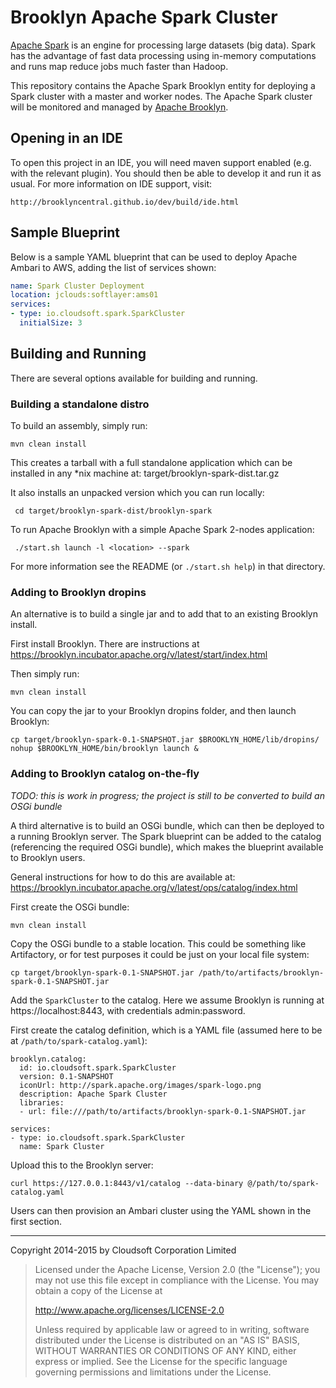 Brooklyn Apache Spark Cluster
=======

[Apache Spark](https://spark.apache.org/) is an engine for processing large datasets (big data). Spark has the
advantage of fast data processing using in-memory computations and runs map reduce jobs much faster than Hadoop.

This repository contains the Apache Spark Brooklyn entity for deploying a Spark cluster with a master and worker nodes. The Apache Spark cluster will be monitored and managed by [Apache Brooklyn](https://brooklyn.incubator.apache.org/).

## Opening in an IDE

To open this project in an IDE, you will need maven support enabled
(e.g. with the relevant plugin).  You should then be able to develop
it and run it as usual.  For more information on IDE support, visit:

    http://brooklyncentral.github.io/dev/build/ide.html

## Sample Blueprint

Below is a sample YAML blueprint that can be used to deploy Apache Ambari
to AWS, adding the list of services shown:

```yaml
name: Spark Cluster Deployment
location: jclouds:softlayer:ams01
services:
- type: io.cloudsoft.spark.SparkCluster
  initialSize: 3
```

## Building and Running

There are several options available for building and running.

### Building a standalone distro

To build an assembly, simply run:

    mvn clean install

This creates a tarball with a full standalone application which can be installed in any *nix machine at:
    target/brooklyn-spark-dist.tar.gz

It also installs an unpacked version which you can run locally:

     cd target/brooklyn-spark-dist/brooklyn-spark

To run Apache Brooklyn with a simple Apache Spark 2-nodes application:

     ./start.sh launch -l <location> --spark

For more information see the README (or `./start.sh help`) in that directory.

### Adding to Brooklyn dropins

An alternative is to build a single jar and to add that to an existing Brooklyn install.

First install Brooklyn. There are instructions at https://brooklyn.incubator.apache.org/v/latest/start/index.html

Then simply run:

    mvn clean install

You can copy the jar to your Brooklyn dropins folder, and then launch Brooklyn:

    cp target/brooklyn-spark-0.1-SNAPSHOT.jar $BROOKLYN_HOME/lib/dropins/
    nohup $BROOKLYN_HOME/bin/brooklyn launch &

### Adding to Brooklyn catalog on-the-fly

*TODO: this is work in progress; the project is still to be converted to build an OSGi bundle*

A third alternative is to build an OSGi bundle, which can then be deployed to
a running Brooklyn server. The Spark blueprint can be added to the catalog
(referencing the required OSGi bundle), which makes the blueprint available
to Brooklyn users.

General instructions for how to do this are available at:
https://brooklyn.incubator.apache.org/v/latest/ops/catalog/index.html

First create the OSGi bundle:

    mvn clean install

Copy the OSGi bundle to a stable location. This could be something like Artifactory, or
for test purposes it could be just on your local file system:

    cp target/brooklyn-spark-0.1-SNAPSHOT.jar /path/to/artifacts/brooklyn-spark-0.1-SNAPSHOT.jar

Add the `SparkCluster` to the catalog. Here we assume Brooklyn is running at https://localhost:8443,
with credentials admin:password.

First create the catalog definition, which is a YAML file (assumed here to be at `/path/to/spark-catalog.yaml`):

    brooklyn.catalog:
      id: io.cloudsoft.spark.SparkCluster
      version: 0.1-SNAPSHOT
      iconUrl: http://spark.apache.org/images/spark-logo.png
      description: Apache Spark Cluster
      libraries:
      - url: file:///path/to/artifacts/brooklyn-spark-0.1-SNAPSHOT.jar

    services:
    - type: io.cloudsoft.spark.SparkCluster
      name: Spark Cluster

Upload this to the Brooklyn server:

    curl https://127.0.0.1:8443/v1/catalog --data-binary @/path/to/spark-catalog.yaml

Users can then provision an Ambari cluster using the YAML shown in the first section.

----

Copyright 2014-2015 by Cloudsoft Corporation Limited

> Licensed under the Apache License, Version 2.0 (the "License");
> you may not use this file except in compliance with the License.
> You may obtain a copy of the License at
> 
> http://www.apache.org/licenses/LICENSE-2.0
> 
> Unless required by applicable law or agreed to in writing, software
> distributed under the License is distributed on an "AS IS" BASIS,
> WITHOUT WARRANTIES OR CONDITIONS OF ANY KIND, either express or implied.
> See the License for the specific language governing permissions and
> limitations under the License.